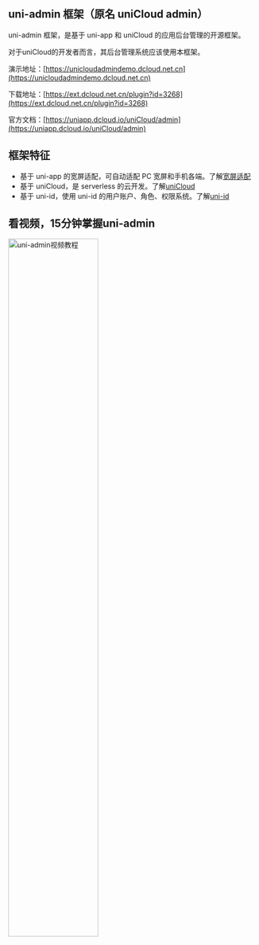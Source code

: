 ## uni-admin 框架（原名 uniCloud admin）

uni-admin 框架，是基于 uni-app 和 uniCloud 的应用后台管理的开源框架。

对于uniCloud的开发者而言，其后台管理系统应该使用本框架。

演示地址：[https://unicloudadmindemo.dcloud.net.cn](https://unicloudadmindemo.dcloud.net.cn)

下载地址：[https://ext.dcloud.net.cn/plugin?id=3268](https://ext.dcloud.net.cn/plugin?id=3268)

官方文档：[https://uniapp.dcloud.io/uniCloud/admin](https://uniapp.dcloud.io/uniCloud/admin)

## 框架特征
- 基于 uni-app 的宽屏适配，可自动适配 PC 宽屏和手机各端。了解[宽屏适配](https://uniapp.dcloud.io/adapt)
- 基于 uniCloud，是 serverless 的云开发。了解[uniCloud](https://uniapp.dcloud.io/uniCloud/README)
- 基于 uni-id，使用 uni-id 的用户账户、角色、权限系统。了解[uni-id](https://uniapp.dcloud.io/uniCloud/uni-id)

## 看视频，15分钟掌握uni-admin
<a target="_blank" href="https://www.bilibili.com/video/BV17p4y1a71x?p=13">
    <img src="https://vkceyugu.cdn.bspapp.com/VKCEYUGU-f184e7c3-1912-41b2-b81f-435d1b37c7b4/4332911b-6624-4587-8c77-78b68f1f8c78.jpg" alt="uni-admin视频教程" style="width: 60%;">
</a>
